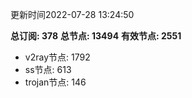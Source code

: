 更新时间2022-07-28 13:24:50

**总订阅: 378**
**总节点: 13494**
**有效节点: 2551**
- v2ray节点: 1792
- ss节点: 613
- trojan节点: 146
